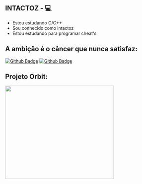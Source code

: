 


## INTACTOZ - :computer: 

- Estou estudando C/C++
- Sou conhecido como intactoz
- Estou estudando para programar cheat's



## A ambição é o câncer que nunca satisfaz:

[![Github Badge](https://img.shields.io/badge/-Github-000?style=flat-square&logo=Github&logoColor=white&link=link_do_seu_perfil_no_github)](https://github.com/INTACTOZ)
[![Github Badge](https://img.shields.io/badge/-Github-000?style=flat-square&logo=Github&logoColor=white&link=link_do_seu_perfil_no_github)]()



## Projeto Orbit:
[<img align="center" width="350" height="300" src="https://github.com/INTACTOZ/INTACTOZin/blob/main/infiorbit.png">](https://discord.gg/WN5Vwr9kVp)
